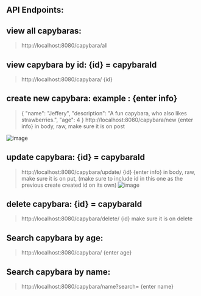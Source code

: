 ## **API Endpoints:**

## **view all capybaras:**
>http://localhost:8080/capybara/all

## **view capybara by id: {id} = capybaraId**
>http://localhost:8080/capybara/ {id}

## **create new capybara: example : {enter info}**
>{
>    "name": "Jeffery",
>    "description": "A fun capybara, who also likes strawberries.",
>    "age": 4
>}
>http://localhost:8080/capybara/new
>{enter info} in body, raw, make sure it is on post

![image](https://github.com/user-attachments/assets/de2fd18c-69e1-4a8f-80e5-2884902dd2a6)

## **update capybara: {id} = capybaraId**
>http://localhost:8080/capybara/update/ {id}
>{enter info} in body, raw, make sure it is on put, (make sure to include id in this one as the previous create created id on its own)
![image](https://github.com/user-attachments/assets/39dd76a5-c03d-44ff-aaa7-6aee9fd7ed7b)

## **delete capybara: {id} = capybaraId**
>http://localhost:8080/capybara/delete/ {id}
>make sure it is on delete

## **Search capybara by age:**
>http://localhost:8080/capybara/ {enter age}

## **Search capybara by name:**
>http://localhost:8080/capybara/name?search= {enter name}
